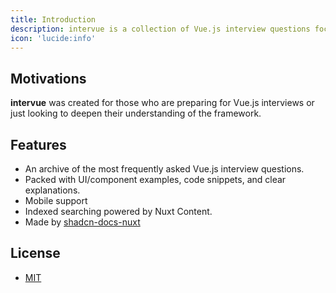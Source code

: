 ```yaml
---
title: Introduction
description: intervue is a collection of Vue.js interview questions focused on quizzes, UI-related topics, with clear explanations and code examples.
icon: 'lucide:info'
---
```


## Motivations

**intervue** was created for those who are  preparing for Vue.js interviews or just looking to deepen their understanding of the framework.

## Features
- An archive of the most frequently asked Vue.js interview questions.
- Packed with UI/component examples, code snippets, and clear explanations.
- Mobile support
- Indexed searching powered by Nuxt Content.
- Made by [shadcn-docs-nuxt](https://github.com/ZTL-UwU/shadcn-docs-nuxt)

## License
- [MIT](https://github.com/haithanhphan1603/intervue/blob/master/LICENSE)